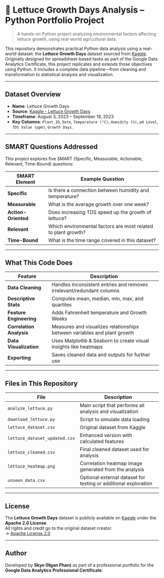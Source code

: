 # 🥬 Lettuce Growth Days Analysis – Python Portfolio Project
> A hands-on Python project analyzing environmental factors affecting lettuce growth, using real-world agricultural data.

This repository demonstrates practical Python data analysis using a real-world dataset: the **Lettuce Growth Days** dataset sourced from [Kaggle](https://www.kaggle.com/#). Originally designed for spreadsheet-based tasks as part of the Google Data Analytics Certificate, this project replicates and extends those objectives using Python. It includes a complete data pipeline—from cleaning and transformation to statistical analysis and visualization.

---

## Dataset Overview

- **Name**: Lettuce Growth Days  
- **Source**: [Kaggle - Lettuce Growth Days](https://www.kaggle.com/datasets/jurijsruko/lettuce)  
- **Timeframe**: August 3, 2023 – September 19, 2023  
- **Key Columns**: `Plant_ID`, `Date`, `Temperature (°C)`, `Humidity (%)`, `pH Level`, `TDS Value (ppm)`, `Growth Days`.

---

## SMART Questions Addressed

This project explores five SMART (Specific, Measurable, Actionable, Relevant, Time-Bound) questions:

| SMART Element       | Example Question                                                                |
|---------------------|---------------------------------------------------------------------------------|
| **Specific**        | Is there a connection between humidity and temperature?                         |
| **Measurable**      | What is the average growth over one week?                                       |
| **Action-Oriented** | Does increasing TDS speed up the growth of lettuce?                             |
| **Relevant**        | Which environmental factors are most related to plant growth?                   |
| **Time-Bound**      | What is the time range covered in this dataset?                                 |

---

## What This Code Does

| Feature                | Description |
|------------------------|-------------|
| **Data Cleaning**      | Handles inconsistent entries and removes irrelevant/redundant columns |
| **Descriptive Stats**  | Computes mean, median, min, max, and quartiles |
| **Feature Engineering**| Adds Fahrenheit temperature and Growth Weeks |
| **Correlation Analysis** | Measures and visualizes relationships between variables and plant growth |
| **Data Visualization** | Uses Matplotlib & Seaborn to create visual insights like heatmaps |
| **Exporting**          | Saves cleaned data and outputs for further use |

---

## Files in This Repository

| File                          | Description |
|-------------------------------|-------------|
| `analyze_lettuce.py`          | Main script that performs all analysis and visualization |
| `download_lettuce.py`         | Script to simulate data loading |
| `lettuce_dataset.csv`         | Original dataset from Kaggle |
| `lettuce_dataset_updated.csv` | Enhanced version with calculated features |
| `lettuce_cleaned.csv`         | Final cleaned dataset used for analysis |
| `lettuce_heatmap.png`         | Correlation heatmap image generated from the analysis |
| `unseen_data.csv`             | Optional external dataset for testing or additional exploration |

---

## License

The **Lettuce Growth Days** dataset is publicly available on [Kaggle](https://www.kaggle.com/) under the **Apache 2.0 License**.  
All rights and credit go to the original dataset creator.  
→ [Apache License 2.0](https://www.apache.org/licenses/LICENSE-2.0)

---

## Author

Developed by **Skye (Ngan Phan)** as part of a professional portfolio for the **Google Data Analytics Professional Certificate**.

